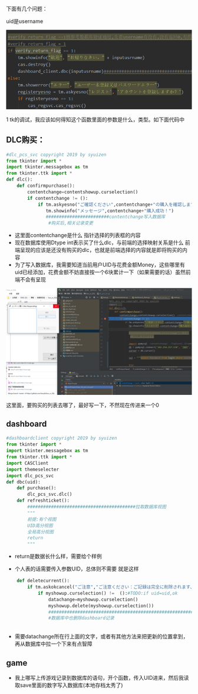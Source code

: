 下面有几个问题：

uid是username

![1576933150534](%E9%97%AE%E9%A2%98%E9%9B%86/1576933150534.png)



1 tk的调试，我应该如何得知这个函数里面的参数是什么，类型。如下面代码中

##  DLC购买：

```python
#dlc_pcs_svc copyright 2019 by syuizen
from tkinter import *
import tkinter.messagebox as tm
from tkinter.ttk import *
def dlc():
    def confirmpurchase():
        contentchange=contentshowup.curselection()
        if contentchange != ():
            if tm.askyesno("ご確認ください",contentchange+"の購入を確認しますか？")==1:
               tm.showinfo("メッセージ",contentchange+"購入成功！")
               ########################contentchange写入数据库
                #购买后,相关记录变更
```

* 这里面contentchange是什么
指针选择的列表框的内容
* 现在数据库使用Dtype int表示买了什么dlc，与前端的选择映射关系是什么
前端呈现的应该是还没有购买的dlc，也就是前端选择的内容就是即将购买的内容
* 为了写入数据库，我需要知道当前用户UID与花费金额Money，这些哪里有
uid已经添加，花费金额不妨直接按一个6块累计一下（如果需要的话）虽然前端不会有呈现

![1576932001742](%E9%97%AE%E9%A2%98%E9%9B%86/1576932001742.png)

这里面，要购买的列表去哪了，最好写一下，不然现在传进来一个0

## dashboard

```python
#dashboardclient copyright 2019 by syuizen
from tkinter import *
import tkinter.messagebox as tm
from tkinter.ttk import *
import CASClient
import themeselecter
import dlc_pcs_svc
def dbc(uid):
    def purchase():
        dlc_pcs_svc.dlc()
    def refreshticket():
        #########################################拉取数据库视图
        """
        前提:有个视图
        UID高分视图
        全局高分视图
        return 
        """
```

* return是数据长什么样，需要给个样例

* 个人表的话需要传入参数UID，总体则不需要
就是这样
```python
    def deletecurrent():
        if tm.askokcancel("ご注意","ご注意ください：ご記録は完全に削除されます、本当に長いです"):
            if myshowup.curselection() !=  ():#TODO:if uid=uid,ok
                datachange=myshowup.curselection()
                myshowup.delete(myshowup.curselection())
                #######################################################################################从数据库删除datachange
                #数据库中也删除dashboard记录



```

* 需要datachange所在行上面的文字，或者有其他方法来把更新的位置拿到，再从数据库中拉一个下来有点智障
## game

* 我上哪写上传游戏记录到数据库的语句，开个函数，传入UID进来，然后我读取save里面的数字写入数据库(本地存档太秀了)